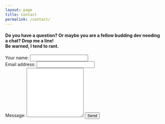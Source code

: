 ```yaml
---
layout: page
title: Contact
permalink: /contact/
---
```


<h4 class="wrapper">Do you have a question? Or maybe you are a fellow budding dev needing a chat? Drop me a line!<br> Be warned, I tend to rant.</h4>

<form action="https://formspree.io/bringaqueen@gmail.com" method="POST" class="wrapper aligncentre mar-tb--lg">
  <div class="flex-item"><label for="name">Your name:</label>
  <input type="text" name="name" id="name"></div>
  <div class="flex-item"><label for="email">Email address:</label>
  <input type="email" name="_replyto" id="email"></div>
  <label for="message">Message:</label>
  <textarea name="message" rows="10" id="message"></textarea>
 	<button class="btn btn-dark-primary" type="submit">Send</button>
</form>
